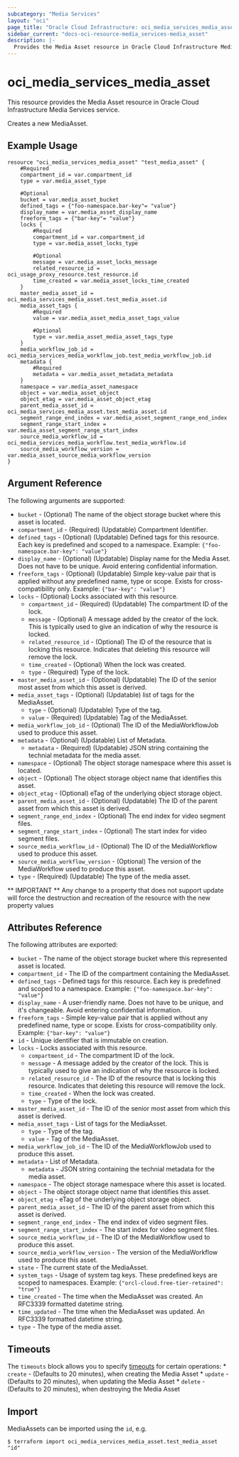 ```yaml
---
subcategory: "Media Services"
layout: "oci"
page_title: "Oracle Cloud Infrastructure: oci_media_services_media_asset"
sidebar_current: "docs-oci-resource-media_services-media_asset"
description: |-
  Provides the Media Asset resource in Oracle Cloud Infrastructure Media Services service
---
```


# oci_media_services_media_asset
This resource provides the Media Asset resource in Oracle Cloud Infrastructure Media Services service.

Creates a new MediaAsset.


## Example Usage

```hcl
resource "oci_media_services_media_asset" "test_media_asset" {
	#Required
	compartment_id = var.compartment_id
	type = var.media_asset_type

	#Optional
	bucket = var.media_asset_bucket
	defined_tags = {"foo-namespace.bar-key"= "value"}
	display_name = var.media_asset_display_name
	freeform_tags = {"bar-key"= "value"}
	locks {
		#Required
		compartment_id = var.compartment_id
		type = var.media_asset_locks_type

		#Optional
		message = var.media_asset_locks_message
		related_resource_id = oci_usage_proxy_resource.test_resource.id
		time_created = var.media_asset_locks_time_created
	}
	master_media_asset_id = oci_media_services_media_asset.test_media_asset.id
	media_asset_tags {
		#Required
		value = var.media_asset_media_asset_tags_value

		#Optional
		type = var.media_asset_media_asset_tags_type
	}
	media_workflow_job_id = oci_media_services_media_workflow_job.test_media_workflow_job.id
	metadata {
		#Required
		metadata = var.media_asset_metadata_metadata
	}
	namespace = var.media_asset_namespace
	object = var.media_asset_object
	object_etag = var.media_asset_object_etag
	parent_media_asset_id = oci_media_services_media_asset.test_media_asset.id
	segment_range_end_index = var.media_asset_segment_range_end_index
	segment_range_start_index = var.media_asset_segment_range_start_index
	source_media_workflow_id = oci_media_services_media_workflow.test_media_workflow.id
	source_media_workflow_version = var.media_asset_source_media_workflow_version
}
```

## Argument Reference

The following arguments are supported:

* `bucket` - (Optional) The name of the object storage bucket where this asset is located.
* `compartment_id` - (Required) (Updatable) Compartment Identifier.
* `defined_tags` - (Optional) (Updatable) Defined tags for this resource. Each key is predefined and scoped to a namespace. Example: `{"foo-namespace.bar-key": "value"}` 
* `display_name` - (Optional) (Updatable) Display name for the Media Asset. Does not have to be unique. Avoid entering confidential information.
* `freeform_tags` - (Optional) (Updatable) Simple key-value pair that is applied without any predefined name, type or scope. Exists for cross-compatibility only. Example: `{"bar-key": "value"}` 
* `locks` - (Optional) Locks associated with this resource.
	* `compartment_id` - (Required) (Updatable) The compartment ID of the lock.
	* `message` - (Optional) A message added by the creator of the lock. This is typically used to give an indication of why the resource is locked. 
	* `related_resource_id` - (Optional) The ID of the resource that is locking this resource. Indicates that deleting this resource will remove the lock. 
	* `time_created` - (Optional) When the lock was created.
	* `type` - (Required) Type of the lock.
* `master_media_asset_id` - (Optional) (Updatable) The ID of the senior most asset from which this asset is derived.
* `media_asset_tags` - (Optional) (Updatable) list of tags for the MediaAsset.
	* `type` - (Optional) (Updatable) Type of the tag.
	* `value` - (Required) (Updatable) Tag of the MediaAsset.
* `media_workflow_job_id` - (Optional) The ID of the MediaWorkflowJob used to produce this asset.
* `metadata` - (Optional) (Updatable) List of Metadata.
	* `metadata` - (Required) (Updatable) JSON string containing the technial metadata for the media asset.
* `namespace` - (Optional) The object storage namespace where this asset is located.
* `object` - (Optional) The object storage object name that identifies this asset.
* `object_etag` - (Optional) eTag of the underlying object storage object.
* `parent_media_asset_id` - (Optional) (Updatable) The ID of the parent asset from which this asset is derived.
* `segment_range_end_index` - (Optional) The end index for video segment files.
* `segment_range_start_index` - (Optional) The start index for video segment files.
* `source_media_workflow_id` - (Optional) The ID of the MediaWorkflow used to produce this asset.
* `source_media_workflow_version` - (Optional) The version of the MediaWorkflow used to produce this asset.
* `type` - (Required) (Updatable) The type of the media asset.


** IMPORTANT **
Any change to a property that does not support update will force the destruction and recreation of the resource with the new property values

## Attributes Reference

The following attributes are exported:

* `bucket` - The name of the object storage bucket where this represented asset is located.
* `compartment_id` - The ID of the compartment containing the MediaAsset.
* `defined_tags` - Defined tags for this resource. Each key is predefined and scoped to a namespace. Example: `{"foo-namespace.bar-key": "value"}` 
* `display_name` - A user-friendly name. Does not have to be unique, and it's changeable. Avoid entering confidential information.
* `freeform_tags` - Simple key-value pair that is applied without any predefined name, type or scope. Exists for cross-compatibility only. Example: `{"bar-key": "value"}` 
* `id` - Unique identifier that is immutable on creation.
* `locks` - Locks associated with this resource.
	* `compartment_id` - The compartment ID of the lock.
	* `message` - A message added by the creator of the lock. This is typically used to give an indication of why the resource is locked. 
	* `related_resource_id` - The ID of the resource that is locking this resource. Indicates that deleting this resource will remove the lock. 
	* `time_created` - When the lock was created.
	* `type` - Type of the lock.
* `master_media_asset_id` - The ID of the senior most asset from which this asset is derived.
* `media_asset_tags` - List of tags for the MediaAsset.
	* `type` - Type of the tag.
	* `value` - Tag of the MediaAsset.
* `media_workflow_job_id` - The ID of the MediaWorkflowJob used to produce this asset.
* `metadata` - List of Metadata.
	* `metadata` - JSON string containing the technial metadata for the media asset.
* `namespace` - The object storage namespace where this asset is located.
* `object` - The object storage object name that identifies this asset.
* `object_etag` - eTag of the underlying object storage object.
* `parent_media_asset_id` - The ID of the parent asset from which this asset is derived.
* `segment_range_end_index` - The end index of video segment files.
* `segment_range_start_index` - The start index for video segment files.
* `source_media_workflow_id` - The ID of the MediaWorkflow used to produce this asset.
* `source_media_workflow_version` - The version of the MediaWorkflow used to produce this asset.
* `state` - The current state of the MediaAsset.
* `system_tags` - Usage of system tag keys. These predefined keys are scoped to namespaces. Example: `{"orcl-cloud.free-tier-retained": "true"}` 
* `time_created` - The time when the MediaAsset was created. An RFC3339 formatted datetime string.
* `time_updated` - The time when the MediaAsset was updated. An RFC3339 formatted datetime string.
* `type` - The type of the media asset.

## Timeouts

The `timeouts` block allows you to specify [timeouts](https://registry.terraform.io/providers/oracle/oci/latest/docs/guides/changing_timeouts) for certain operations:
	* `create` - (Defaults to 20 minutes), when creating the Media Asset
	* `update` - (Defaults to 20 minutes), when updating the Media Asset
	* `delete` - (Defaults to 20 minutes), when destroying the Media Asset


## Import

MediaAssets can be imported using the `id`, e.g.

```
$ terraform import oci_media_services_media_asset.test_media_asset "id"
```

